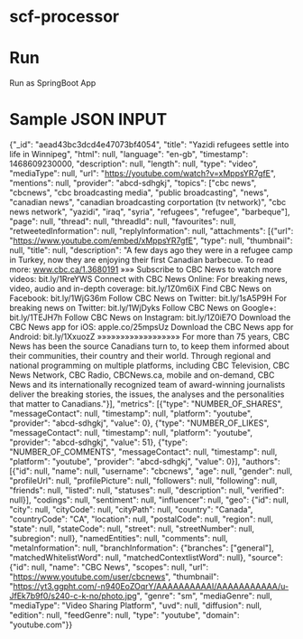 # scf-processor

Run
====
Run as SpringBoot App

Sample JSON INPUT
===================
{"_id": "aead43bc3dcd4e47073bf4054", "title": "Yazidi refugees settle into life in Winnipeg", "html": null, "language": "en-gb", "timestamp": 1468609230000, "description": null, "length": null, "type": "video", "mediaType": null, "url": "https://youtube.com/watch?v=xMppsYR7gfE", "mentions": null, "provider": "abcd-sdhgkj", "topics": ["cbc news", "cbcnews", "cbc broadcasting media", "public broadcasting", "news", "canadian news", "canadian broadcasting corportation (tv network)", "cbc news network", "yazidi", "iraq", "syria", "refugees", "refugee", "barbeque"], "page": null, "thread": null, "threadId": null, "favourites": null, "retweetedInformation": null, "replyInformation": null, "attachments": [{"url": "https://www.youtube.com/embed/xMppsYR7gfE", "type": null, "thumbnail": null, "title": null, "description": "A few days ago they were in a refugee camp in Turkey, now they are enjoying their first Canadian barbecue. To read more: www.cbc.ca/1.3680191 »»» Subscribe to CBC News to watch more videos: bit.ly/1RreYWS Connect with CBC News Online: For breaking news, video, audio and in-depth coverage: bit.ly/1Z0m6iX Find CBC News on Facebook: bit.ly/1WjG36m Follow CBC News on Twitter: bit.ly/1sA5P9H For breaking news on Twitter: bit.ly/1WjDyks Follow CBC News on Google+: bit.ly/1TEJH7h Follow CBC News on Instagram: bit.ly/1Z0iE7O Download the CBC News app for iOS: apple.co/25mpsUz Download the CBC News app for Android: bit.ly/1XxuozZ »»»»»»»»»»»»»»»»»» For more than 75 years, CBC News has been the source Canadians turn to, to keep them informed about their communities, their country and their world. Through regional and national programming on multiple platforms, including CBC Television, CBC News Network, CBC Radio, CBCNews.ca, mobile and on-demand, CBC News and its internationally recognized team of award-winning journalists deliver the breaking stories, the issues, the analyses and the personalities that matter to Canadians."}], "metrics": [{"type": "NUMBER_OF_SHARES", "messageContact": null, "timestamp": null, "platform": "youtube", "provider": "abcd-sdhgkj", "value": 0}, {"type": "NUMBER_OF_LIKES", "messageContact": null, "timestamp": null, "platform": "youtube", "provider": "abcd-sdhgkj", "value": 51}, {"type": "NUMBER_OF_COMMENTS", "messageContact": null, "timestamp": null, "platform": "youtube", "provider": "abcd-sdhgkj", "value": 0}], "authors": [{"id": null, "name": null, "username": "cbcnews", "age": null, "gender": null, "profileUrl": null, "profilePicture": null, "followers": null, "following": null, "friends": null, "listed": null, "statuses": null, "description": null, "verified": null}], "codings": null, "sentiment": null, "influencer": null, "geo": {"id": null, "city": null, "cityCode": null, "cityPath": null, "country": "Canada", "countryCode": "CA", "location": null, "postalCode": null, "region": null, "state": null, "stateCode": null, "street": null, "streetNumber": null, "subregion": null}, "namedEntities": null, "comments": null, "metaInformation": null, "branchInformation": {"branches": ["general"], "matchedWhitelistWord": null, "matchedContextlistWord": null}, "source": {"id": null, "name": "CBC News", "scopes": null, "url": "https://www.youtube.com/user/cbcnews", "thumbnail": "https://yt3.ggpht.com/-n940EoZOqrY/AAAAAAAAAAI/AAAAAAAAAAA/u-JfEk7b9f0/s240-c-k-no/photo.jpg", "genre": "sm", "mediaGenre": null, "mediaType": "Video Sharing Platform", "uvd": null, "diffusion": null, "edition": null, "feedGenre": null, "type": "youtube", "domain": "youtube.com"}}
